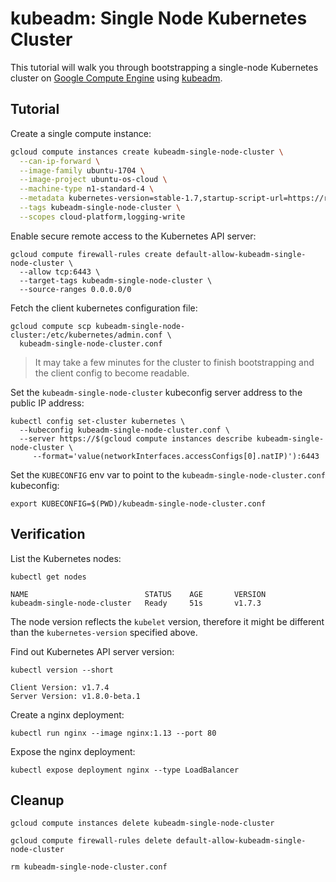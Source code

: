 # kubeadm: Single Node Kubernetes Cluster

This tutorial will walk you through bootstrapping a single-node Kubernetes cluster on [Google Compute Engine](https://cloud.google.com/compute/) using [kubeadm](https://github.com/kubernetes/kubeadm).

## Tutorial

Create a single compute instance:

```bash
gcloud compute instances create kubeadm-single-node-cluster \
  --can-ip-forward \
  --image-family ubuntu-1704 \
  --image-project ubuntu-os-cloud \
  --machine-type n1-standard-4 \
  --metadata kubernetes-version=stable-1.7,startup-script-url=https://raw.githubusercontent.com/kelseyhightower/kubeadm-single-node-cluster/master/startup.sh \
  --tags kubeadm-single-node-cluster \
  --scopes cloud-platform,logging-write
```

Enable secure remote access to the Kubernetes API server:

```
gcloud compute firewall-rules create default-allow-kubeadm-single-node-cluster \
  --allow tcp:6443 \
  --target-tags kubeadm-single-node-cluster \
  --source-ranges 0.0.0.0/0
```

Fetch the client kubernetes configuration file:

```
gcloud compute scp kubeadm-single-node-cluster:/etc/kubernetes/admin.conf \
  kubeadm-single-node-cluster.conf
```

> It may take a few minutes for the cluster to finish bootstrapping and the client config to become readable.

Set the `kubeadm-single-node-cluster` kubeconfig server address to the public IP address:

```
kubectl config set-cluster kubernetes \
  --kubeconfig kubeadm-single-node-cluster.conf \
  --server https://$(gcloud compute instances describe kubeadm-single-node-cluster \
     --format='value(networkInterfaces.accessConfigs[0].natIP)'):6443
```

Set the `KUBECONFIG` env var to point to the `kubeadm-single-node-cluster.conf` kubeconfig:

```
export KUBECONFIG=$(PWD)/kubeadm-single-node-cluster.conf
```

## Verification

List the Kubernetes nodes:

```
kubectl get nodes
```
``` 
NAME                          STATUS    AGE       VERSION
kubeadm-single-node-cluster   Ready     51s       v1.7.3
```

The node version reflects the `kubelet` version, therefore it might be different
than the `kubernetes-version` specified above.

Find out Kubernetes API server version:

```
kubectl version --short
```
```
Client Version: v1.7.4
Server Version: v1.8.0-beta.1
```

Create a nginx deployment:

```
kubectl run nginx --image nginx:1.13 --port 80
```

Expose the nginx deployment:

```
kubectl expose deployment nginx --type LoadBalancer
```

## Cleanup

```
gcloud compute instances delete kubeadm-single-node-cluster
```

```
gcloud compute firewall-rules delete default-allow-kubeadm-single-node-cluster
```

```
rm kubeadm-single-node-cluster.conf
```
